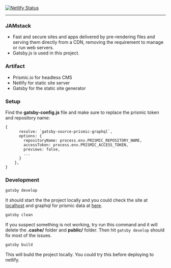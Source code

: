 [![Netlify Status](https://api.netlify.com/api/v1/badges/8ec719ad-c2f8-4529-b97d-e7561a9eaf33/deploy-status)](https://app.netlify.com/sites/wooxudong/deploys)

---

### JAMstack

- Fast and secure sites and apps delivered by pre-rendering files and serving them directly from a CDN, removing the requirement to manage or run web servers.
- Gatsby.js is used in this project.

### Artifact 
- Prismic.io for headless CMS
- Netlify for static site server
- Gatsby for the static site generator

### Setup 

Find the **gatsby-config.js** file and make sure to replace the prismic token and repository name:

```
{
      resolve: `gatsby-source-prismic-graphql`,
      options: {
        repositoryName: process.env.PRISMIC_REPOSITORY_NAME,
        accessToken: process.env.PRISMIC_ACCESS_TOKEN,
        previews: false,
        ...
      }
    },
}
```

### Development
```bash
gatsby develop
```
It should start the the project locally and you could check the site at [localhost](http://localhost:8000/) and graphql for prismic data at [here](http://localhost:8000/___graphql).


```bash
gatsby clean
```
If you suspect something is not working, try run this command and it will delete the **.cashe/** folder and **public/** folder. Then hit `gatsby develop` should fix most of the issues.

```bash
gatsby build
```
This will build the project locally. You could try this before deploying to netlify. 


